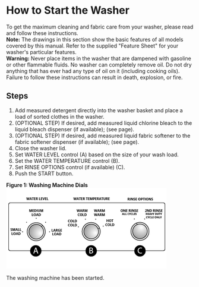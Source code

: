 
# How to Start the Washer

To get the maximum cleaning and fabric care from your washer, please read and follow these instructions.  
**Note:** The drawings in this section show the basic features of all models covered by this manual. Refer to the supplied "Feature Sheet" for your washer's particular features.  
**Warning:** Never place items in the washer that are dampened with gasoline or other flammable fluids. No washer can completely remove oil. Do not dry anything that has ever had any type of oil on it (including cooking oils). Failure to follow these instructions can result in death, explosion, or fire.

## Steps

1. Add measured detergent directly into the washer basket and place a load of sorted clothes in the washer.
1. (OPTIONAL STEP) If desired, add measured liquid chlorine bleach to the liquid bleach dispenser (if available); (see page).
1. (OPTIONAL STEP) If desired, add measured liquid fabric softener to the fabric softener dispenser (if available); (see page).
1. Close the washer lid.
1. Set WATER LEVEL control (A) based on the size of your wash load.
1. Set the WATER TEMPERATURE control (B).
1. Set RINSE OPTIONS control (if available) (C).
1. Push the START button.

**Figure 1: Washing Machine Dials**  
![Reference](washing-machine-dashboard.png)

The washing machine has been started.
